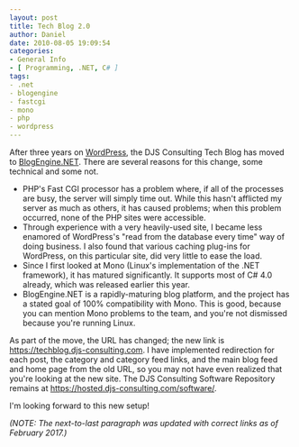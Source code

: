 ```yaml
---
layout: post
title: Tech Blog 2.0
author: Daniel
date: 2010-08-05 19:09:54
categories:
- General Info
- [ Programming, .NET, C# ]
tags:
- .net
- blogengine
- fastcgi
- mono
- php
- wordpress
---
```


After three years on [WordPress][], the DJS Consulting Tech Blog has moved to [BlogEngine.NET][]. There are several reasons for this change, some technical and some not.

* PHP's Fast CGI processor has a problem where, if all of the processes are busy, the server will simply time out. While this hasn't afflicted my server as much as others, it has caused problems; when this problem occurred, none of the PHP sites were accessible.
* Through experience with a very heavily-used site, I became less enamored of WordPress's "read from the database every time" way of doing business. I also found that various caching plug-ins for WordPress, on this particular site, did very little to ease the load.
* Since I first looked at Mono (Linux's implementation of the .NET framework), it has matured significantly. It supports most of C# 4.0 already, which was released earlier this year.
* BlogEngine.NET is a rapidly-maturing blog platform, and the project has a stated goal of 100% compatibility with Mono. This is good, because you can mention Mono problems to the team, and you're not dismissed because you're running Linux.

As part of the move, the URL has changed; the new link is <https://techblog.djs-consulting.com>. I have implemented redirection for each post, the category and category feed links, and the main blog feed and home page from the old URL, so you may not have even realized that you're looking at the new site. The DJS Consulting Software Repository remains at <https://hosted.djs-consulting.com/software/>.

I'm looking forward to this new setup!

_(NOTE: The next-to-last paragraph was updated with correct links as of February 2017.)_


[WordPress]:      //wordpress.org "WordPress"
[BlogEngine.NET]: http://dnbe.net/docs/ "BlogEngine.NET"

